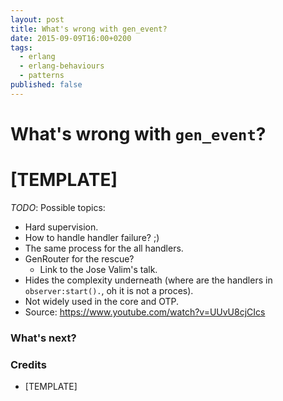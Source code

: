 ```yaml
---
layout: post
title: What's wrong with gen_event?
date: 2015-09-09T16:00+0200
tags:
  - erlang
  - erlang-behaviours
  - patterns
published: false
---
```


# What's wrong with `gen_event`?

# [TEMPLATE]

*TODO*: Possible topics:

- Hard supervision.
- How to handle handler failure? ;)
- The same process for the all handlers.
- GenRouter for the rescue?
  - Link to the Jose Valim's talk.
- Hides the complexity underneath (where are the handlers in `observer:start().`, oh it is not a proces).
- Not widely used in the core and OTP.
- Source: https://www.youtube.com/watch?v=UUvU8cjCIcs

### What's next?

### Credits

- [TEMPLATE]
